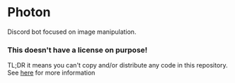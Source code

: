 # Photon
Discord bot focused on image manipulation.

### This doesn't have a license on purpose!
TL;DR it means you can't copy and/or distribute any code in this repository.
See [here](https://choosealicense.com/no-permission/) for more information
